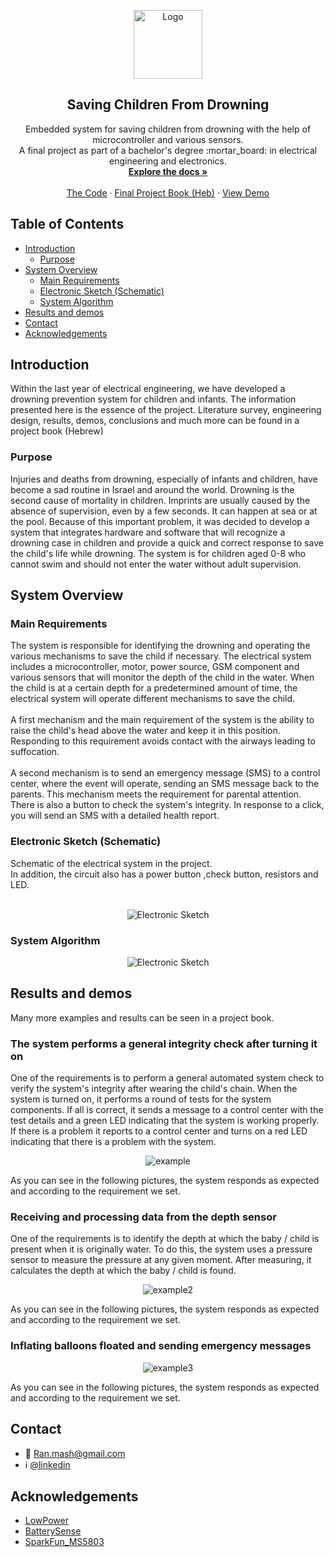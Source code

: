 <!-- PROJECT LOGO -->
<p align="center">
  <a href="#top">
     <img src="Images/help.jpg" alt="Logo" width="110" height="110">
  </a>

  <h2 align="center">Saving Children From Drowning</h2>

  <p align="center">
    Embedded system for saving children from drowning with the help of microcontroller and various sensors.<br />
    A final project as part of a bachelor's degree :mortar_board: in electrical engineering and electronics.
    <br />
    <a href="https://github.com/Mashiyah/Preventing-Child-Drowning#introduction"><strong>Explore the docs »</strong></a>
    <br />
    <br />
    <a href="Code/DeBug_Version.ino">The Code</a>
    ·
    <a href="Book/ProjectBook.pdf">Final Project Book (Heb)</a>
    ·
    <a href="https://github.com/othneildrew/Best-README-Template/issues">View Demo</a>
  </p>
</p>

<!-- TABLE OF CONTENTS -->
## Table of Contents

* [Introduction](#introduction)
  * [Purpose](#purpose)
* [System Overview](#system-overview)
  * [Main Requirements](#main-requirements)
  * [Electronic Sketch (Schematic)](#electronic-sketch)
  * [System Algorithm](#system-Algorithm)
* [Results and demos](#results-and-demos)
* [Contact](#contact)
* [Acknowledgements](#acknowledgements)

<!-- Introduction -->
## Introduction
Within the last year of electrical engineering, we have developed a drowning prevention system for children and infants.
The information presented here is the essence of the project. Literature survey, engineering design, results, demos, conclusions and much more can be found in a project book (Hebrew)

### Purpose
Injuries and deaths from drowning, especially of infants and children, have become a sad routine in Israel and around the world. 
Drowning is the second cause of mortality in children. 
Imprints are usually caused by the absence of supervision, even by a few seconds. It can happen at sea or at the pool.
Because of this important problem, it was decided to develop a system that integrates hardware and software that will recognize a drowning case in children and provide a quick and correct response to save the child's life while drowning. 
The system is for children aged 0-8 who cannot swim and should not enter the water without adult supervision.

<!-- System overview -->
## System Overview

### Main Requirements
The system is responsible for identifying the drowning and operating the various mechanisms to save the child if necessary. 
The electrical system includes a microcontroller, motor, power source, GSM component and various sensors that will monitor the depth of the child in the water. 
When the child is at a certain depth for a predetermined amount of time, the electrical system will operate different mechanisms to save the child.<br /><br />
A first mechanism and the main requirement of the system is the ability to raise the child's head above the water and keep it in this position. Responding to this requirement avoids contact with the airways leading to suffocation.<br /><br />
A second mechanism is to send an emergency message (SMS) to a control center, where the event will operate, sending an SMS message back to the parents. This mechanism meets the requirement for parental attention. There is also a button to check the system's integrity. In response to a click, you will send an SMS with a detailed health report.

### Electronic Sketch (Schematic)
Schematic of the electrical system in the project.<br />
In addition, the circuit also has a power button ,check button, resistors and LED.
<br /><br />
<p align="center">
<img src="Images/Electronic Sketch (Schematic).jpg" alt="Electronic Sketch">
</p>

### System Algorithm
<p align="center">
  <img src="Images/Algorithm.png" alt="Electronic Sketch">
</p>

<!-- Results and demos -->
## Results and demos
Many more examples and results can be seen in a project book.

### The system performs a general integrity check after turning it on
One of the requirements is to perform a general automated system check to verify the system's integrity after wearing the child's chain.
When the system is turned on, it performs a round of tests for the system components. If all is correct, it sends a message to a control center with the test details and a green LED indicating that the system is working properly. 
If there is a problem it reports to a control center and turns on a red LED indicating that there is a problem with the system.
<p align="center">
  <img src="Images/example.jpg" alt="example">
</p>
 As you can see in the following pictures, the system responds as expected and according to the requirement we set.

### Receiving and processing data from the depth sensor
One of the requirements is to identify the depth at which the baby / child is present when it is originally water. 
To do this, the system uses a pressure sensor to measure the pressure at any given moment. 
After measuring, it calculates the depth at which the baby / child is found.
<p align="center">
  <img src="Images/example2.jpg" alt="example2">
</p>
As you can see in the following pictures, the system responds as expected and according to the requirement we set.

### Inflating balloons floated and sending emergency messages
<p align="center">
  <img src="Images/example3.jpg" alt="example3">
</p>
As you can see in the following pictures, the system responds as expected and according to the requirement we set.

<!-- CONTACT -->
## Contact
 - :email: Ran.mash@gmail.com <br />
 - :information_source: [@linkedin](linkedin.com/in/ran-mashiyah)

<!-- ACKNOWLEDGEMENTS -->
## Acknowledgements
* [LowPower](https://github.com/rocketscream/Low-Power)
* [BatterySense](https://github.com/rlogiacco/BatterySense)
* [SparkFun_MS5803](http://librarymanager/All#SparkFun_MS5803-14BA)
